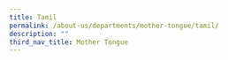 ```yaml
---
title: Tamil
permalink: /about-us/departments/mother-tongue/tamil/
description: ""
third_nav_title: Mother Tongue
---
```

